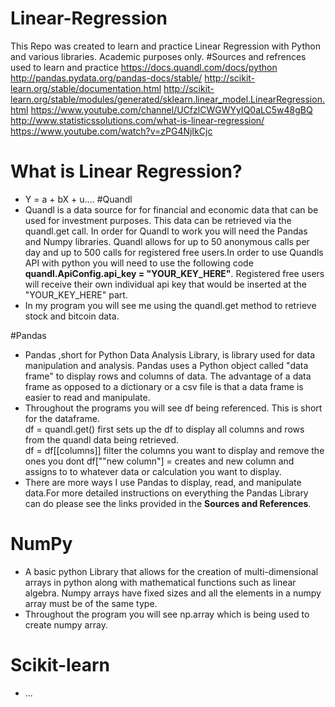# Linear-Regression
This Repo was created to learn and practice Linear Regression with Python and various libraries. Academic purposes only.
#Sources and refrences used to learn and practice
https://docs.quandl.com/docs/python
http://pandas.pydata.org/pandas-docs/stable/
http://scikit-learn.org/stable/documentation.html
http://scikit-learn.org/stable/modules/generated/sklearn.linear_model.LinearRegression.html
https://www.youtube.com/channel/UCfzlCWGWYyIQ0aLC5w48gBQ
http://www.statisticssolutions.com/what-is-linear-regression/
https://www.youtube.com/watch?v=zPG4NjIkCjc

# What is Linear Regression?
- Y = a + bX + u....
#Quandl
- Quandl is a data source for for financial and economic data that can be used for investment purposes.
This data can be retrieved via the quandl.get call. In order for Quandl to work you will need the Pandas and Numpy
libraries. Quandl allows for up to 50 anonymous calls per day and up to 500 calls for registered free users.In order
to use Quandls API with python you will need to use the following code **quandl.ApiConfig.api_key = "YOUR_KEY_HERE"**.
Registered free users will receive their own individual api key that would be inserted at the  "YOUR_KEY_HERE" part.
- In my program you will see me using the quandl.get method to retrieve stock and bitcoin data. 

#Pandas
- Pandas ,short for Python Data Analysis Library, is library used for data manipulation and analysis. Pandas uses a Python
object called "data frame" to display rows and columns of data. The advantage of  a data frame as opposed to a dictionary or
a csv file is that a data frame is easier to read and manipulate. 
- Throughout the programs you will see df being referenced. This is short for the dataframe.  
df = quandl.get() first sets up the df to display all columns and rows from the quandl data being retrieved.  
df = df[[columns]] filter the columns you want to display and remove the ones you dont 
df[""new column"] =  creates and new column and assigns to to whatever data or calculation you want to display.
- There are more ways I use Pandas to display, read, and manipulate data.For more detailed instructions on everything the
Pandas Library can do please see the links provided in the **Sources and References**.

# NumPy
- A basic python Library that allows for the creation of multi-dimensional arrays in python along with mathematical functions 
such as linear algebra. Numpy arrays have fixed sizes and all the elements in a numpy array must be of the same type.
- Throughout the program you will see np.array which is being used to create numpy array. 

# Scikit-learn
- ...



    

